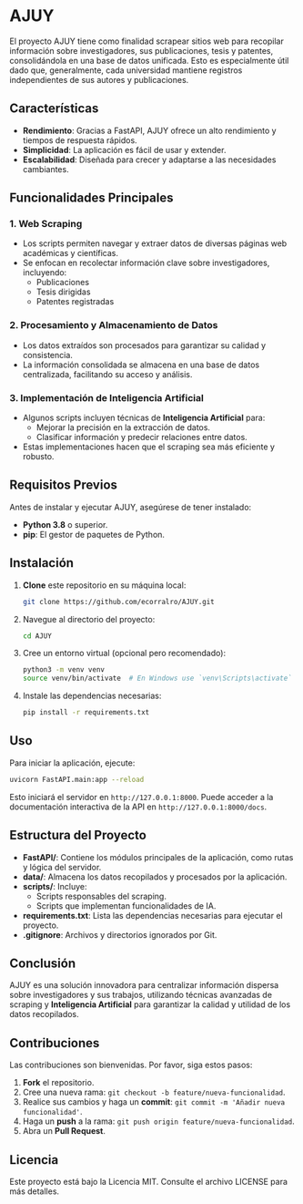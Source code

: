 
# AJUY

El proyecto AJUY tiene como finalidad scrapear sitios web para recopilar información sobre investigadores, sus publicaciones, tesis y patentes, consolidándola en una base de datos unificada. Esto es especialmente útil dado que, generalmente, cada universidad mantiene registros independientes de sus autores y publicaciones.

## Características

- **Rendimiento**: Gracias a FastAPI, AJUY ofrece un alto rendimiento y tiempos de respuesta rápidos.
- **Simplicidad**: La aplicación es fácil de usar y extender.
- **Escalabilidad**: Diseñada para crecer y adaptarse a las necesidades cambiantes.

## Funcionalidades Principales

### 1. Web Scraping
- Los scripts permiten navegar y extraer datos de diversas páginas web académicas y científicas.
- Se enfocan en recolectar información clave sobre investigadores, incluyendo:
  - Publicaciones
  - Tesis dirigidas
  - Patentes registradas

### 2. Procesamiento y Almacenamiento de Datos
- Los datos extraídos son procesados para garantizar su calidad y consistencia.
- La información consolidada se almacena en una base de datos centralizada, facilitando su acceso y análisis.

### 3. Implementación de Inteligencia Artificial
- Algunos scripts incluyen técnicas de **Inteligencia Artificial** para:
  - Mejorar la precisión en la extracción de datos.
  - Clasificar información y predecir relaciones entre datos.
- Estas implementaciones hacen que el scraping sea más eficiente y robusto.


## Requisitos Previos

Antes de instalar y ejecutar AJUY, asegúrese de tener instalado:

- **Python 3.8** o superior.
- **pip**: El gestor de paquetes de Python.

## Instalación

1. **Clone** este repositorio en su máquina local:

   ```bash
   git clone https://github.com/ecorralro/AJUY.git
   ```

2. Navegue al directorio del proyecto:

   ```bash
   cd AJUY
   ```

3. Cree un entorno virtual (opcional pero recomendado):

   ```bash
   python3 -m venv venv
   source venv/bin/activate  # En Windows use `venv\Scripts\activate`
   ```

4. Instale las dependencias necesarias:

   ```bash
   pip install -r requirements.txt
   ```

## Uso

Para iniciar la aplicación, ejecute:

```bash
uvicorn FastAPI.main:app --reload
```

Esto iniciará el servidor en `http://127.0.0.1:8000`. Puede acceder a la documentación interactiva de la API en `http://127.0.0.1:8000/docs`.

## Estructura del Proyecto

- **FastAPI/**: Contiene los módulos principales de la aplicación, como rutas y lógica del servidor.
- **data/**: Almacena los datos recopilados y procesados por la aplicación.
- **scripts/**: Incluye:
  - Scripts responsables del scraping.
  - Scripts que implementan funcionalidades de IA.
- **requirements.txt**: Lista las dependencias necesarias para ejecutar el proyecto.
- **.gitignore**: Archivos y directorios ignorados por Git.

## Conclusión

AJUY es una solución innovadora para centralizar información dispersa sobre investigadores y sus trabajos, utilizando técnicas avanzadas de scraping y **Inteligencia Artificial** para garantizar la calidad y utilidad de los datos recopilados.

## Contribuciones

Las contribuciones son bienvenidas. Por favor, siga estos pasos:

1. **Fork** el repositorio.
2. Cree una nueva rama: `git checkout -b feature/nueva-funcionalidad`.
3. Realice sus cambios y haga un **commit**: `git commit -m 'Añadir nueva funcionalidad'`.
4. Haga un **push** a la rama: `git push origin feature/nueva-funcionalidad`.
5. Abra un **Pull Request**.

## Licencia

Este proyecto está bajo la Licencia MIT. Consulte el archivo LICENSE para más detalles.

